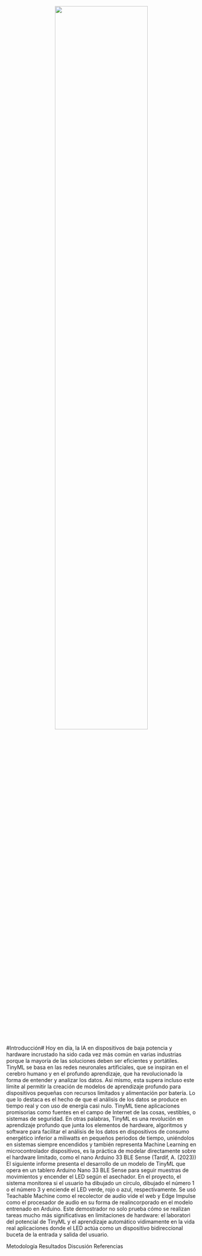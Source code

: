 <p align="center">
  <img src="https://github.com/JefHuiza/Fundamentos-de-Dise-o/assets/156036185/d3c66dfb-5faa-419b-bf1b-d897ea110ce7" width="70%">
</p>


#Introducción#
Hoy en día, la IA en dispositivos de baja potencia y hardware incrustado ha sido cada vez más común en varias industrias 
porque la mayoría de las soluciones deben ser eficientes y portátiles. TinyML se basa en las redes neuronales artificiales, que 
se inspiran en el cerebro humano y en el profundo aprendizaje, que ha revolucionado la forma de entender y analizar los datos. Asi mismo, esta 
supera incluso este límite al permitir la creación de modelos de aprendizaje profundo para dispositivos pequeñas con recursos limitados y 
alimentación por batería. Lo que lo destaca es el hecho de que el análisis de los datos se produce en tiempo real y con uso de energía 
casi nulo. TinyML tiene aplicaciones promisorias como fuentes en el campo de Internet de las cosas, vestibles, o sistemas de seguridad. 
En otras palabras, TinyML es una revolución en aprendizaje profundo que junta los elementos de hardware, algoritmos y software para 
facilitar el análisis de los datos en dispositivos de consumo energético inferior a miliwatts en pequeños 
periodos de tiempo, uniéndolos en sistemas siempre encendidos y también representa Machine Learning en microcontrolador 
dispositivos, es la práctica de modelar directamente sobre el hardware limitado, como el nano Arduino 33 BLE Sense (Tardif, A. (2023))
El siguiente informe presenta el desarrollo de un modelo de TinyML que opera en un tablero Arduino Nano 33 BLE Sense para seguir 
muestras de movimientos y encender el LED según el asechador. En el proyecto, el sistema monitorea si el usuario ha dibujado
un círculo, dibujado el número 1 o el número 3 y enciende el LED verde, rojo o azul, respectivamente.
Se usó Teachable Machine como el recolector de audio vide el web y Edge Impulse como el procesador de audio en su forma de realincorporado
en el modelo entrenado en Arduino.
Este demostrador no solo prueba cómo se realizan tareas mucho más significativas en limitaciones de hardware: el laboratori del potencial 
de TinyML y el aprendizaje automático vidimamente en la vida real aplicaciones donde el LED actúa como un dispositivo bidireccional buceta 
de la entrada y salida del usuario.

Metodología 
Resultados 
Discusión 
Referencias
